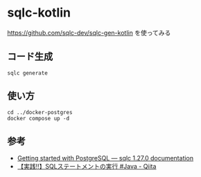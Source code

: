 # sqlc-kotlin

<https://github.com/sqlc-dev/sqlc-gen-kotlin> を使ってみる

## コード生成

```shell
sqlc generate
```

## 使い方

```shell
cd ../docker-postgres
docker compose up -d
```

## 参考

- [Getting started with PostgreSQL — sqlc 1.27.0 documentation](https://docs.sqlc.dev/en/v1.27.0/tutorials/getting-started-postgresql.html)
- [【実践‼】SQLステートメントの実行 #Java - Qiita](https://qiita.com/ryome/items/44ef641ea53595130f55)
